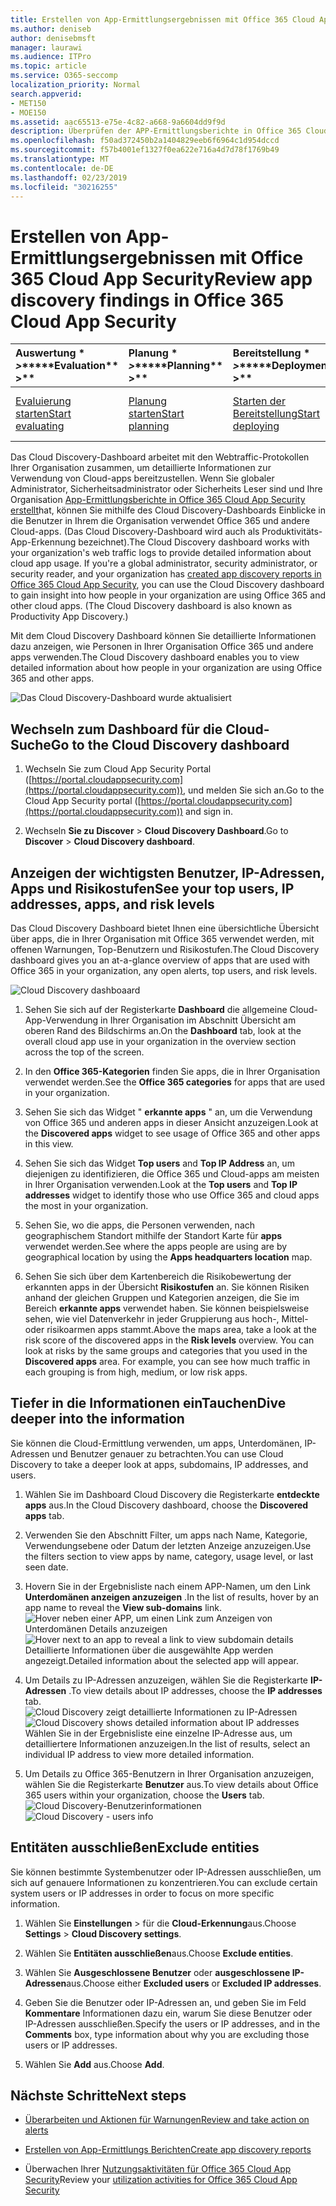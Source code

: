 ```yaml
---
title: Erstellen von App-Ermittlungsergebnissen mit Office 365 Cloud App Security
ms.author: deniseb
author: denisebmsft
manager: laurawi
ms.audience: ITPro
ms.topic: article
ms.service: O365-seccomp
localization_priority: Normal
search.appverid:
- MET150
- MOE150
ms.assetid: aac65513-e75e-4c82-a668-9a6604dd9f9d
description: Überprüfen der APP-Ermittlungsberichte in Office 365 Cloud-App-Sicherheit kann Ihnen helfen, mehr darüber zu erfahren, wie Personen in Ihrer Organisation Cloud-Apps verwenden. Nachdem Sie die APP-Ermittlungsberichte mithilfe von Protokolldateien aus Ihren Firewalls und Proxys erstellt haben, überarbeiten Sie die Ergebnisse im Dashboard App Discovery.
ms.openlocfilehash: f50ad372450b2a1404829eeb6f6964c1d954dccd
ms.sourcegitcommit: f57b4001ef1327f0ea622e716a4d7d78f1769b49
ms.translationtype: MT
ms.contentlocale: de-DE
ms.lasthandoff: 02/23/2019
ms.locfileid: "30216255"
---
```

# <a name="review-app-discovery-findings-in-office-365-cloud-app-security"></a><span data-ttu-id="863a3-104">Erstellen von App-Ermittlungsergebnissen mit Office 365 Cloud App Security</span><span class="sxs-lookup"><span data-stu-id="863a3-104">Review app discovery findings in Office 365 Cloud App Security</span></span>
  
|<span data-ttu-id="863a3-105">Auswertung \* *\>*\*</span><span class="sxs-lookup"><span data-stu-id="863a3-105">\*\*\*\*Evaluation\*\* \>\*\*</span></span>|<span data-ttu-id="863a3-106">Planung \* *\>*\*</span><span class="sxs-lookup"><span data-stu-id="863a3-106">\*\*\*\*Planning\*\* \>\*\*</span></span>|<span data-ttu-id="863a3-107">Bereitstellung \* *\>*\*</span><span class="sxs-lookup"><span data-stu-id="863a3-107">\*\*\*\*Deployment\*\* \>\*\*</span></span>|<span data-ttu-id="863a3-108">Auslastung \* \* \* \*</span><span class="sxs-lookup"><span data-stu-id="863a3-108">\*\*\*\*Utilization\*\*\*\*</span></span>|
|:-----|:-----|:-----|:-----|
|[<span data-ttu-id="863a3-109">Evaluierung starten</span><span class="sxs-lookup"><span data-stu-id="863a3-109">Start evaluating</span></span>](office-365-cas-overview.md) <br/> |[<span data-ttu-id="863a3-110">Planung starten</span><span class="sxs-lookup"><span data-stu-id="863a3-110">Start planning</span></span>](get-ready-for-office-365-cas.md) <br/> |[<span data-ttu-id="863a3-111">Starten der Bereitstellung</span><span class="sxs-lookup"><span data-stu-id="863a3-111">Start deploying</span></span>](turn-on-office-365-cas.md) <br/> |<span data-ttu-id="863a3-112">Sie sind hier!</span><span class="sxs-lookup"><span data-stu-id="863a3-112">You are here!</span></span>  <br/> [<span data-ttu-id="863a3-113">Nächste Schritte</span><span class="sxs-lookup"><span data-stu-id="863a3-113">Next steps</span></span>](#next-steps) <br/> |
   
<span data-ttu-id="863a3-p102">Das Cloud Discovery-Dashboard arbeitet mit den Webtraffic-Protokollen Ihrer Organisation zusammen, um detaillierte Informationen zur Verwendung von Cloud-apps bereitzustellen. Wenn Sie globaler Administrator, Sicherheitsadministrator oder Sicherheits Leser sind und Ihre Organisation [App-Ermittlungsberichte in Office 365 Cloud App Security erstellt](create-app-discovery-reports-in-ocas.md)hat, können Sie mithilfe des Cloud Discovery-Dashboards Einblicke in die Benutzer in Ihrem die Organisation verwendet Office 365 und andere Cloud-apps. (Das Cloud Discovery-Dashboard wird auch als Produktivitäts-App-Erkennung bezeichnet).</span><span class="sxs-lookup"><span data-stu-id="863a3-p102">The Cloud Discovery dashboard works with your organization's web traffic logs to provide detailed information about cloud app usage. If you're a global administrator, security administrator, or security reader, and your organization has [created app discovery reports in Office 365 Cloud App Security](create-app-discovery-reports-in-ocas.md), you can use the Cloud Discovery dashboard to gain insight into how people in your organization are using Office 365 and other cloud apps. (The Cloud Discovery dashboard is also known as Productivity App Discovery.)</span></span>
  
 <span data-ttu-id="863a3-117">Mit dem Cloud Discovery Dashboard können Sie detaillierte Informationen dazu anzeigen, wie Personen in Ihrer Organisation Office 365 und andere apps verwenden.</span><span class="sxs-lookup"><span data-stu-id="863a3-117">The Cloud Discovery dashboard enables you to view detailed information about how people in your organization are using Office 365 and other apps.</span></span> 
  
![Das Cloud Discovery-Dashboard wurde aktualisiert](media/12712681-c0b3-4cb3-b7fd-2cf2ad4e825f.png)
     
## <a name="go-to-the-cloud-discovery-dashboard"></a><span data-ttu-id="863a3-119">Wechseln zum Dashboard für die Cloud-Suche</span><span class="sxs-lookup"><span data-stu-id="863a3-119">Go to the Cloud Discovery dashboard</span></span>

1. <span data-ttu-id="863a3-120">Wechseln Sie zum Cloud App Security Portal ([https://portal.cloudappsecurity.com](https://portal.cloudappsecurity.com)), und melden Sie sich an.</span><span class="sxs-lookup"><span data-stu-id="863a3-120">Go to the Cloud App Security portal ([https://portal.cloudappsecurity.com](https://portal.cloudappsecurity.com)) and sign in.</span></span>
    
2. <span data-ttu-id="863a3-121">Wechseln **Sie zu Discover** \> **Cloud Discovery Dashboard**.</span><span class="sxs-lookup"><span data-stu-id="863a3-121">Go to **Discover** \> **Cloud Discovery dashboard**.</span></span>
    
## <a name="see-your-top-users-ip-addresses-apps-and-risk-levels"></a><span data-ttu-id="863a3-122">Anzeigen der wichtigsten Benutzer, IP-Adressen, Apps und Risikostufen</span><span class="sxs-lookup"><span data-stu-id="863a3-122">See your top users, IP addresses, apps, and risk levels</span></span>

<span data-ttu-id="863a3-123">Das Cloud Discovery Dashboard bietet Ihnen eine übersichtliche Übersicht über apps, die in Ihrer Organisation mit Office 365 verwendet werden, mit offenen Warnungen, Top-Benutzern und Risikostufen.</span><span class="sxs-lookup"><span data-stu-id="863a3-123">The Cloud Discovery dashboard gives you an at-a-glance overview of apps that are used with Office 365 in your organization, any open alerts, top users, and risk levels.</span></span>
  
![Cloud Discovery dashboaard](media/06696946-fbdf-4781-b5b8-2ac074fcb2a1.png)
  
1. <span data-ttu-id="863a3-125">Sehen Sie sich auf der Registerkarte **Dashboard** die allgemeine Cloud-App-Verwendung in Ihrer Organisation im Abschnitt Übersicht am oberen Rand des Bildschirms an.</span><span class="sxs-lookup"><span data-stu-id="863a3-125">On the **Dashboard** tab, look at the overall cloud app use in your organization in the overview section across the top of the screen.</span></span> 
    
2. <span data-ttu-id="863a3-126">In den **Office 365-Kategorien** finden Sie apps, die in Ihrer Organisation verwendet werden.</span><span class="sxs-lookup"><span data-stu-id="863a3-126">See the **Office 365 categories** for apps that are used in your organization.</span></span> 
    
3. <span data-ttu-id="863a3-127">Sehen Sie sich das Widget " **erkannte apps** " an, um die Verwendung von Office 365 und anderen apps in dieser Ansicht anzuzeigen.</span><span class="sxs-lookup"><span data-stu-id="863a3-127">Look at the **Discovered apps** widget to see usage of Office 365 and other apps in this view.</span></span> 
    
4. <span data-ttu-id="863a3-128">Sehen Sie sich das Widget **Top users** and **Top IP Address** an, um diejenigen zu identifizieren, die Office 365 und Cloud-apps am meisten in Ihrer Organisation verwenden.</span><span class="sxs-lookup"><span data-stu-id="863a3-128">Look at the **Top users** and **Top IP addresses** widget to identify those who use Office 365 and cloud apps the most in your organization.</span></span> 
    
5. <span data-ttu-id="863a3-129">Sehen Sie, wo die apps, die Personen verwenden, nach geographischem Standort mithilfe der Standort Karte für **apps** verwendet werden.</span><span class="sxs-lookup"><span data-stu-id="863a3-129">See where the apps people are using are by geographical location by using the **Apps headquarters location** map.</span></span> 
    
6. <span data-ttu-id="863a3-p103">Sehen Sie sich über dem Kartenbereich die Risikobewertung der erkannten apps in der Übersicht **Risikostufen** an. Sie können Risiken anhand der gleichen Gruppen und Kategorien anzeigen, die Sie im Bereich **erkannte apps** verwendet haben. Sie können beispielsweise sehen, wie viel Datenverkehr in jeder Gruppierung aus hoch-, Mittel-oder risikoarmen apps stammt.</span><span class="sxs-lookup"><span data-stu-id="863a3-p103">Above the maps area, take a look at the risk score of the discovered apps in the **Risk levels** overview. You can look at risks by the same groups and categories that you used in the **Discovered apps** area. For example, you can see how much traffic in each grouping is from high, medium, or low risk apps.</span></span> 
    
## <a name="dive-deeper-into-the-information"></a><span data-ttu-id="863a3-133">Tiefer in die Informationen einTauchen</span><span class="sxs-lookup"><span data-stu-id="863a3-133">Dive deeper into the information</span></span>

<span data-ttu-id="863a3-134">Sie können die Cloud-Ermittlung verwenden, um apps, Unterdomänen, IP-Adressen und Benutzer genauer zu betrachten.</span><span class="sxs-lookup"><span data-stu-id="863a3-134">You can use Cloud Discovery to take a deeper look at apps, subdomains, IP addresses, and users.</span></span>
  
1. <span data-ttu-id="863a3-135">Wählen Sie im Dashboard Cloud Discovery die Registerkarte **entdeckte apps** aus.</span><span class="sxs-lookup"><span data-stu-id="863a3-135">In the Cloud Discovery dashboard, choose the **Discovered apps** tab.</span></span> 
    
2. <span data-ttu-id="863a3-136">Verwenden Sie den Abschnitt Filter, um apps nach Name, Kategorie, Verwendungsebene oder Datum der letzten Anzeige anzuzeigen.</span><span class="sxs-lookup"><span data-stu-id="863a3-136">Use the filters section to view apps by name, category, usage level, or last seen date.</span></span>
    
3. <span data-ttu-id="863a3-137">Hovern Sie in der Ergebnisliste nach einem APP-Namen, um den Link **Unterdomänen anzeigen anzuzeigen** .</span><span class="sxs-lookup"><span data-stu-id="863a3-137">In the list of results, hover by an app name to reveal the **View sub-domains** link.</span></span><br/> <span data-ttu-id="863a3-138">![Hover neben einer APP, um einen Link zum Anzeigen von Unterdomänen Details anzuzeigen](media/4a212215-8a2c-46fd-9ef9-89e4064658a6.png)</span><span class="sxs-lookup"><span data-stu-id="863a3-138">![Hover next to an app to reveal a link to view subdomain details](media/4a212215-8a2c-46fd-9ef9-89e4064658a6.png)</span></span><br/><span data-ttu-id="863a3-139">Detaillierte Informationen über die ausgewählte App werden angezeigt.</span><span class="sxs-lookup"><span data-stu-id="863a3-139">Detailed information about the selected app will appear.</span></span>
    
4. <span data-ttu-id="863a3-140">Um Details zu IP-Adressen anzuzeigen, wählen Sie die Registerkarte **IP-Adressen** .</span><span class="sxs-lookup"><span data-stu-id="863a3-140">To view details about IP addresses, choose the **IP addresses** tab.</span></span><br/><span data-ttu-id="863a3-141">![Cloud Discovery zeigt detaillierte Informationen zu IP-Adressen](media/0c742bf6-da9e-4d22-8656-a27a5007d5d5.png)</span><span class="sxs-lookup"><span data-stu-id="863a3-141">![Cloud Discovery shows detailed information about IP addresses](media/0c742bf6-da9e-4d22-8656-a27a5007d5d5.png)</span></span><br/><span data-ttu-id="863a3-142">Wählen Sie in der Ergebnisliste eine einzelne IP-Adresse aus, um detailliertere Informationen anzuzeigen.</span><span class="sxs-lookup"><span data-stu-id="863a3-142">In the list of results, select an individual IP address to view more detailed information.</span></span>
    
5. <span data-ttu-id="863a3-143">Um Details zu Office 365-Benutzern in Ihrer Organisation anzuzeigen, wählen Sie die Registerkarte **Benutzer** aus.</span><span class="sxs-lookup"><span data-stu-id="863a3-143">To view details about Office 365 users within your organization, choose the **Users** tab.</span></span><br/><span data-ttu-id="863a3-144">![Cloud Discovery-Benutzerinformationen](media/2d9c2d85-01e6-4057-8020-d9a68f26bbac.png)</span><span class="sxs-lookup"><span data-stu-id="863a3-144">![Cloud Discovery - users info](media/2d9c2d85-01e6-4057-8020-d9a68f26bbac.png)</span></span>
  
## <a name="exclude-entities"></a><span data-ttu-id="863a3-145">Entitäten ausschließen</span><span class="sxs-lookup"><span data-stu-id="863a3-145">Exclude entities</span></span>

<span data-ttu-id="863a3-146">Sie können bestimmte Systembenutzer oder IP-Adressen ausschließen, um sich auf genauere Informationen zu konzentrieren.</span><span class="sxs-lookup"><span data-stu-id="863a3-146">You can exclude certain system users or IP addresses in order to focus on more specific information.</span></span>
  
1. <span data-ttu-id="863a3-147">Wählen Sie **Einstellungen** \> für die **Cloud-Erkennung**aus.</span><span class="sxs-lookup"><span data-stu-id="863a3-147">Choose **Settings** \> **Cloud Discovery settings**.</span></span>
    
2. <span data-ttu-id="863a3-148">Wählen Sie **Entitäten ausschließen**aus.</span><span class="sxs-lookup"><span data-stu-id="863a3-148">Choose **Exclude entities**.</span></span>
    
3. <span data-ttu-id="863a3-149">Wählen Sie **Ausgeschlossene Benutzer** oder **ausgeschlossene IP-Adressen**aus.</span><span class="sxs-lookup"><span data-stu-id="863a3-149">Choose either **Excluded users** or **Excluded IP addresses**.</span></span>
    
4. <span data-ttu-id="863a3-150">Geben Sie die Benutzer oder IP-Adressen an, und geben Sie im Feld **Kommentare** Informationen dazu ein, warum Sie diese Benutzer oder IP-Adressen ausschließen.</span><span class="sxs-lookup"><span data-stu-id="863a3-150">Specify the users or IP addresses, and in the **Comments** box, type information about why you are excluding those users or IP addresses.</span></span> 
    
5. <span data-ttu-id="863a3-151">Wählen Sie **Add** aus.</span><span class="sxs-lookup"><span data-stu-id="863a3-151">Choose **Add**.</span></span>
    
## <a name="next-steps"></a><span data-ttu-id="863a3-152">Nächste Schritte</span><span class="sxs-lookup"><span data-stu-id="863a3-152">Next steps</span></span>

- [<span data-ttu-id="863a3-153">Überarbeiten und Aktionen für Warnungen</span><span class="sxs-lookup"><span data-stu-id="863a3-153">Review and take action on alerts</span></span>](review-office-365-cas-alerts.md)
    
- [<span data-ttu-id="863a3-154">Erstellen von App-Ermittlungs Berichten</span><span class="sxs-lookup"><span data-stu-id="863a3-154">Create app discovery reports</span></span>](create-app-discovery-reports-in-ocas.md)
    
- <span data-ttu-id="863a3-155">Überwachen Ihrer [Nutzungsaktivitäten für Office 365 Cloud App Security](utilization-activities-for-ocas.md)</span><span class="sxs-lookup"><span data-stu-id="863a3-155">Review your [utilization activities for Office 365 Cloud App Security](utilization-activities-for-ocas.md)</span></span>
    


